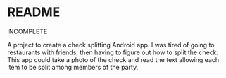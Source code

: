 # README #

INCOMPLETE

A project to create a check splitting Android app.
I was tired of going to restaurants with friends, then having to figure out how to split the check. This app could take a photo of the check and read the text allowing each item to be split among members of the party.